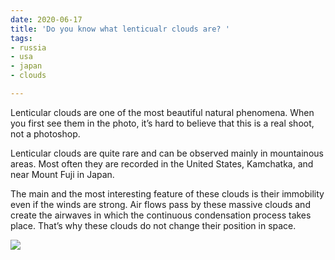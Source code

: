 ```yaml
---
date: 2020-06-17
title: 'Do you know what lenticualr clouds are? '
tags:
- russia
- usa
- japan
- clouds

---
```

Lenticular clouds are one of the most beautiful natural phenomena. When you first see them in the photo, it’s hard to believe that this is a real shoot, not a photoshop.  
  
Lenticular clouds are quite rare and can be observed mainly in mountainous areas. Most often they are recorded in the United States, Kamchatka, and near Mount Fuji in Japan.  
  
The main and the most interesting feature of these clouds is their immobility even if the winds are strong. Air flows pass by these massive clouds and create the airwaves in which the continuous condensation process takes place. That’s why these clouds do not change their position in space.

![](/images/lenticular_n.png)